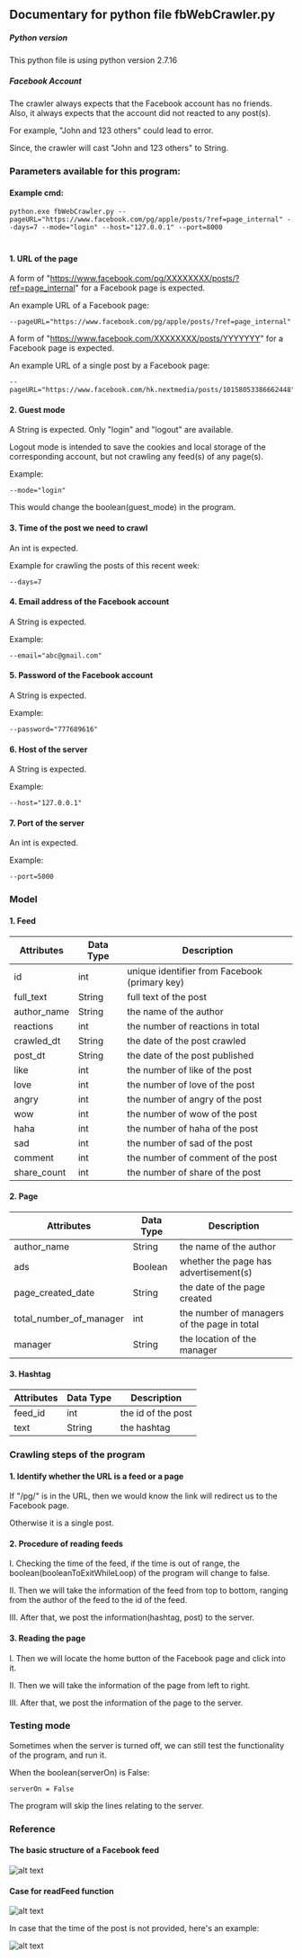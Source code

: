 ## Documentary for python file fbWebCrawler.py 

##### Python version
This python file is using python version 2.7.16

##### Facebook Account 
The crawler always expects that the Facebook account has no friends. Also, it always expects that the account did not reacted to any post(s).

For example,
"John and 123 others" could lead to error.

Since, the crawler will cast "John and 123 others" to String.

### Parameters available for this program:

#### Example cmd:
    python.exe fbWebCrawler.py --pageURL="https://www.facebook.com/pg/apple/posts/?ref=page_internal" --days=7 --mode="login" --host="127.0.0.1" --port=8000

# 

#### 1. URL of the page

A form of "https://www.facebook.com/pg/XXXXXXXX/posts/?ref=page_internal" for a Facebook page is expected.

An example URL of a Facebook page:

    --pageURL="https://www.facebook.com/pg/apple/posts/?ref=page_internal"

A form of "https://www.facebook.com/XXXXXXXX/posts/YYYYYYY" for a Facebook page is expected.

An example URL of a single post by a Facebook page:

    --pageURL="https://www.facebook.com/hk.nextmedia/posts/10158053386662448"

#### 2. Guest mode

A String is expected. Only "login" and "logout" are available.

Logout mode is intended to save the cookies and local storage of the corresponding account, but not crawling any feed(s) of any page(s).

Example:

    --mode="login"

This would change the boolean(guest_mode) in the program.

#### 3. Time of the post we need to crawl

An int is expected.

Example for crawling the posts of this recent week:

    --days=7

#### 4. Email address of the Facebook account

A String is expected.

Example:

    --email="abc@gmail.com"

#### 5. Password of the Facebook account

A String is expected.

Example:

    --password="777689616"

#### 6. Host of the server

A String is expected.

Example:

    --host="127.0.0.1"

#### 7. Port of the server

An int is expected.

Example:

    --port=5000

### Model

#### 1. Feed

|Attributes |Data Type|Description                                  |
|---        |---      |---                                          |
|id         |int      |unique identifier from Facebook (primary key)|
|full_text  |String   |full text of the post                        |
|author_name|String   |the name of the author                       |
|reactions  |int      |the number of reactions in total             |
|crawled_dt |String   |the date of the post crawled                 |
|post_dt    |String   |the date of the post published               |
|like       |int      |the number of like of the post               |
|love       |int      |the number of love of the post               |
|angry      |int      |the number of angry of the post              |
|wow        |int      |the number of wow of the post                |
|haha       |int      |the number of haha of the post               |
|sad        |int      |the number of sad of the post                |
|comment    |int      |the number of comment of the post            |
|share_count|int      |the number of share of the post              |

#### 2. Page

|Attributes                |Data Type|Description                                  |
|---                       |---      |---                                          |
|author_name               |String   |the name of the author                       |
|ads                       |Boolean  |whether the page has advertisement(s)        |
|page_created_date         |String   |the date of the page created                 |
|total_number_of_manager   |int      |the number of managers of the page in total  |
|manager                   |String   |the location of the manager                  |

#### 3. Hashtag

|Attributes |Data Type|Description                                  |
|---        |---      |---                                          |
|feed_id    |int      |the id of the post                           |
|text       |String   |the hashtag                                  |

### Crawling steps of the program

#### 1. Identify whether the URL is a feed or a page

If "/pg/" is in the URL, then we would know the link will redirect us to the Facebook page.

Otherwise it is a single post.

#### 2. Procedure of reading feeds

I. Checking the time of the feed, if the time is out of range, the boolean(booleanToExitWhileLoop) of the program will change to false.

II. Then we will take the information of the feed from top to bottom, ranging from the author of the feed to the id of the feed.

III. After that, we post the information(hashtag, post) to the server.

#### 3. Reading the page

I. Then we will locate the home button of the Facebook page and click into it.

II. Then we will take the information of the page from left to right.

III. After that, we post the information of the page to the server.

### Testing mode

Sometimes when the server is turned off, we can still test the functionality of the program, and run it.

When the boolean(serverOn) is False:

    serverOn = False

The program will skip the lines relating to the server.

### Reference

#### The basic structure of a Facebook feed

![alt text](feed_structure.png)

#### Case for readFeed function

![alt text](feed_case.png)

In case that the time of the post is not provided, here's an example:

![alt text](paid_partnership.png)

